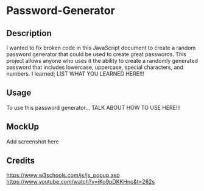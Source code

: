 # Password-Generator

## Description
I wanted to fix broken code in this JavaScript document to create a random password generator that could be used to create great passwords. This project allows anyone who uses it the ability to create a randomly generated password that includes lowercase, uppercase, special characters, and numbers. I learned; LIST WHAT YOU LEARNED HERE!!!

## Usage
To use this password generator... TALK ABOUT HOW TO USE HERE!!!

## MockUp
Add screenshot here
## Credits
https://www.w3schools.com/js/js_popup.asp
https://www.youtube.com/watch?v=iKo9pDKKHnc&t=262s